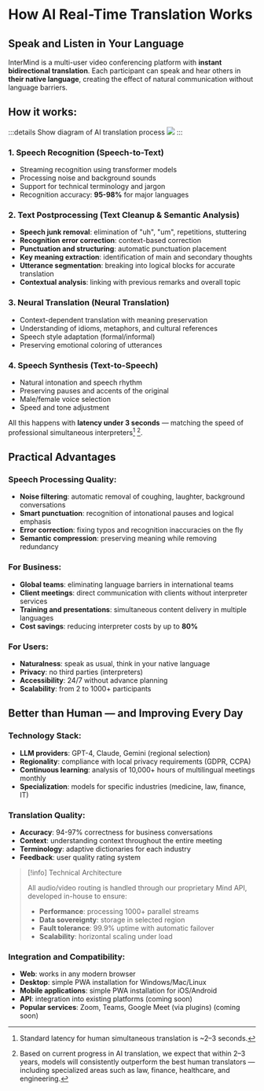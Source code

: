 # How AI Real-Time Translation Works

## Speak and Listen in Your Language

InterMind is a multi-user video conferencing platform with **instant bidirectional translation**. Each participant can speak and hear others in **their native language**, creating the effect of natural communication without language barriers.

## How it works:

:::details Show diagram of AI translation process
![](/interpretating.svg)
:::

### 1. **Speech Recognition (Speech-to-Text)**

- Streaming recognition using transformer models
- Processing noise and background sounds
- Support for technical terminology and jargon
- Recognition accuracy: **95-98%** for major languages

### 2. **Text Postprocessing (Text Cleanup & Semantic Analysis)**

- **Speech junk removal**: elimination of "uh", "um", repetitions, stuttering
- **Recognition error correction**: context-based correction
- **Punctuation and structuring**: automatic punctuation placement
- **Key meaning extraction**: identification of main and secondary thoughts
- **Utterance segmentation**: breaking into logical blocks for accurate translation
- **Contextual analysis**: linking with previous remarks and overall topic

### 3. **Neural Translation (Neural Translation)**

- Context-dependent translation with meaning preservation
- Understanding of idioms, metaphors, and cultural references
- Speech style adaptation (formal/informal)
- Preserving emotional coloring of utterances

### 4. **Speech Synthesis (Text-to-Speech)**

- Natural intonation and speech rhythm
- Preserving pauses and accents of the original
- Male/female voice selection
- Speed and tone adjustment

All this happens with **latency under 3 seconds** — matching the speed of professional simultaneous interpreters[^1] [^2].

## Practical Advantages

### Speech Processing Quality:

- **Noise filtering**: automatic removal of coughing, laughter, background conversations
- **Smart punctuation**: recognition of intonational pauses and logical emphasis
- **Error correction**: fixing typos and recognition inaccuracies on the fly
- **Semantic compression**: preserving meaning while removing redundancy

### For Business:

- **Global teams**: eliminating language barriers in international teams
- **Client meetings**: direct communication with clients without interpreter services
- **Training and presentations**: simultaneous content delivery in multiple languages
- **Cost savings**: reducing interpreter costs by up to **80%**

### For Users:

- **Naturalness**: speak as usual, think in your native language
- **Privacy**: no third parties (interpreters)
- **Accessibility**: 24/7 without advance planning
- **Scalability**: from 2 to 1000+ participants

## Better than Human — and Improving Every Day

### Technology Stack:

- **LLM providers**: GPT-4, Claude, Gemini (regional selection)
- **Regionality**: compliance with local privacy requirements (GDPR, CCPA)
- **Continuous learning**: analysis of 10,000+ hours of multilingual meetings monthly
- **Specialization**: models for specific industries (medicine, law, finance, IT)

### Translation Quality:

- **Accuracy**: 94-97% correctness for business conversations
- **Context**: understanding context throughout the entire meeting
- **Terminology**: adaptive dictionaries for each industry
- **Feedback**: user quality rating system

> [!info] Technical Architecture
>
> All audio/video routing is handled through our proprietary Mind API, developed in-house to ensure:
>
> - **Performance**: processing 1000+ parallel streams
> - **Data sovereignty**: storage in selected region
> - **Fault tolerance**: 99.9% uptime with automatic failover
> - **Scalability**: horizontal scaling under load

### Integration and Compatibility:

- **Web**: works in any modern browser
- **Desktop**: simple PWA installation for Windows/Mac/Linux
- **Mobile applications**: simple PWA installation for iOS/Android
- **API**: integration into existing platforms (coming soon)
- **Popular services**: Zoom, Teams, Google Meet (via plugins) (coming soon)

[^1]: Standard latency for human simultaneous translation is ~2–3 seconds.

[^2]: Based on current progress in AI translation, we expect that within 2–3 years, models will consistently outperform the best human translators — including specialized areas such as law, finance, healthcare, and engineering.
